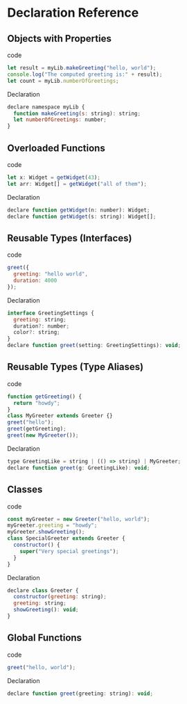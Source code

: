 # Declaration Reference

## Objects with Properties

code

```js
let result = myLib.makeGreeting("hello, world");
console.log("The computed greeting is:" + result);
let count = myLib.numberOfGreetings;
```

Declaration

```js
declare namespace myLib {
  function makeGreeting(s: string): string;
  let numberOfGreetings: number;
}
```

## Overloaded Functions

code 

```js
let x: Widget = getWidget(43);
let arr: Widget[] = getWidget("all of them");
```

Declaration

```js
declare function getWidget(n: number): Widget;
declare function getWidget(s: string): Widget[];
```

## Reusable Types (Interfaces)

code 

```js
greet({
  greeting: "hello world",
  duration: 4000
});
```

Declaration

```js
interface GreetingSettings {
  greeting: string;
  duration?: number;
  color?: string;
}
declare function greet(setting: GreetingSettings): void;
```


## Reusable Types (Type Aliases)

code 

```js
function getGreeting() {
  return "howdy";
}
class MyGreeter extends Greeter {}
greet("hello");
greet(getGreeting);
greet(new MyGreeter());
```

Declaration

```js
type GreetingLike = string | (() => string) | MyGreeter;
declare function greet(g: GreetingLike): void;
```

## Classes

code 

```js
const myGreeter = new Greeter("hello, world");
myGreeter.greeting = "howdy";
myGreeter.showGreeting();
class SpecialGreeter extends Greeter {
  constructor() {
    super("Very special greetings");
  }
}
```

Declaration

```js
declare class Greeter {
  constructor(greeting: string);
  greeting: string;
  showGreeting(): void;
}
```

## Global Functions

code 

```js
greet("hello, world");
```

Declaration

```js
declare function greet(greeting: string): void;
```